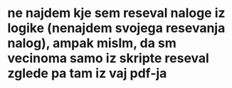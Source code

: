 # ne najdem kje sem reseval naloge iz logike (nenajdem svojega resevanja nalog), ampak mislm, da sm vecinoma samo iz skripte reseval zglede pa tam iz vaj pdf-ja
